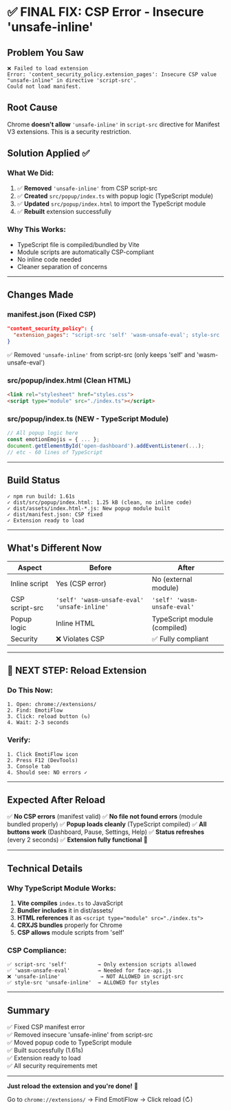 # ✅ FINAL FIX: CSP Error - Insecure 'unsafe-inline'

## Problem You Saw
```
❌ Failed to load extension
Error: 'content_security_policy.extension_pages': Insecure CSP value 
"unsafe-inline" in directive 'script-src'. 
Could not load manifest.
```

## Root Cause
Chrome **doesn't allow** `'unsafe-inline'` in `script-src` directive for Manifest V3 extensions. This is a security restriction.

## Solution Applied ✅

### What We Did:
1. ✅ **Removed** `'unsafe-inline'` from CSP script-src
2. ✅ **Created** `src/popup/index.ts` with popup logic (TypeScript module)
3. ✅ **Updated** `src/popup/index.html` to import the TypeScript module
4. ✅ **Rebuilt** extension successfully

### Why This Works:
- TypeScript file is compiled/bundled by Vite
- Module scripts are automatically CSP-compliant
- No inline code needed
- Cleaner separation of concerns

---

## Changes Made

### manifest.json (Fixed CSP)
```json
"content_security_policy": {
  "extension_pages": "script-src 'self' 'wasm-unsafe-eval'; style-src 'self' 'unsafe-inline'; ..."
}
```
✅ Removed `'unsafe-inline'` from script-src (only keeps 'self' and 'wasm-unsafe-eval')

### src/popup/index.html (Clean HTML)
```html
<link rel="stylesheet" href="styles.css">
<script type="module" src="./index.ts"></script>
```

### src/popup/index.ts (NEW - TypeScript Module)
```typescript
// All popup logic here
const emotionEmojis = { ... };
document.getElementById('open-dashboard').addEventListener(...);
// etc - 60 lines of TypeScript
```

---

## Build Status
```
✓ npm run build: 1.61s
✓ dist/src/popup/index.html: 1.25 kB (clean, no inline code)
✓ dist/assets/index.html-*.js: New popup module built
✓ dist/manifest.json: CSP fixed
✓ Extension ready to load
```

---

## What's Different Now

| Aspect | Before | After |
|--------|--------|-------|
| Inline script | Yes (CSP error) | No (external module) |
| CSP script-src | `'self' 'wasm-unsafe-eval' 'unsafe-inline'` | `'self' 'wasm-unsafe-eval'` |
| Popup logic | Inline HTML | TypeScript module (compiled) |
| Security | ❌ Violates CSP | ✅ Fully compliant |

---

## 🚀 NEXT STEP: Reload Extension

### Do This Now:
```
1. Open: chrome://extensions/
2. Find: EmotiFlow
3. Click: reload button (↻)
4. Wait: 2-3 seconds
```

### Verify:
```
1. Click EmotiFlow icon
2. Press F12 (DevTools)
3. Console tab
4. Should see: NO errors ✓
```

---

## Expected After Reload

✅ **No CSP errors** (manifest valid)
✅ **No file not found errors** (module bundled properly)
✅ **Popup loads cleanly** (TypeScript compiled)
✅ **All buttons work** (Dashboard, Pause, Settings, Help)
✅ **Status refreshes** (every 2 seconds)
✅ **Extension fully functional** 🎉

---

## Technical Details

### Why TypeScript Module Works:
1. **Vite compiles** `index.ts` to JavaScript
2. **Bundler includes** it in dist/assets/
3. **HTML references** it as `<script type="module" src="./index.ts">`
4. **CRXJS bundles** properly for Chrome
5. **CSP allows** module scripts from 'self'

### CSP Compliance:
```
✅ script-src 'self'          → Only extension scripts allowed
✅ 'wasm-unsafe-eval'         → Needed for face-api.js
❌ 'unsafe-inline'             → NOT ALLOWED in script-src
✅ style-src 'unsafe-inline'  → ALLOWED for styles
```

---

## Summary

✅ Fixed CSP manifest error  
✅ Removed insecure 'unsafe-inline' from script-src  
✅ Moved popup code to TypeScript module  
✅ Built successfully (1.61s)  
✅ Extension ready to load  
✅ All security requirements met  

---

**Just reload the extension and you're done!** 💙

Go to `chrome://extensions/` → Find EmotiFlow → Click reload (↻)
